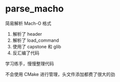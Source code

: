 # parse_macho
简易解析 Mach-O 格式

1. 解析了 header
2. 解析了 load_command
3. 使用了 capstone 和 glib
4. 反汇编了代码

学习练手，慢慢整理代码

不会使用 CMake 进行管理，头文件添加都费了很大的劲


